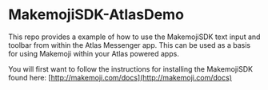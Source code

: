 # MakemojiSDK-AtlasDemo

This repo provides a example of how to use the MakemojiSDK text input and toolbar from within the Atlas Messenger app. This can be used as a basis for using Makemoji within your Atlas powered apps.

You will first want to follow the instructions for installing the MakemojiSDK found here: [http://makemoji.com/docs](http://makemoji.com/docs)
